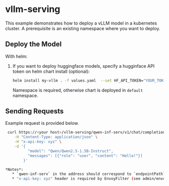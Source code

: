 # vllm-serving
This example demonstrates how to deploy a vLLM model in a kubernetes cluster. A prerequisite is an existing namespace where you want to deploy.

## Deploy the Model
With helm:
1. If you want to deploy huggingface models, specify a hugginface API token on helm chart install (optional):
    ```sh
    helm install my-vllm . -f values.yaml  --set HF_API_TOKEN="YOUR_TOKEN" --namespace example-prokube
    ```
    Namespace is required, otherwise chart is deployed in `default` namespace.

## Sending Requests
Example request is provided below.
```sh
 curl https://<your host>/vllm-serving/qwen-inf-serv/v1/chat/completions \
    -H "Content-Type: application/json" \
    -H "x-api-key: xyz" \
    -d '{
          "model": "Qwen/Qwen2.5-1.5B-Instruct",
          "messages": [{"role": "user", "content": "Hello!"}]
        }'

*Notes*:
   * `qwen-inf-serv` in the address should correspond to `endpointPath` in values.yaml
   * "x-api-key: xyz" header is required by EnvoyFilter (see admin/envoyfilter.yaml)